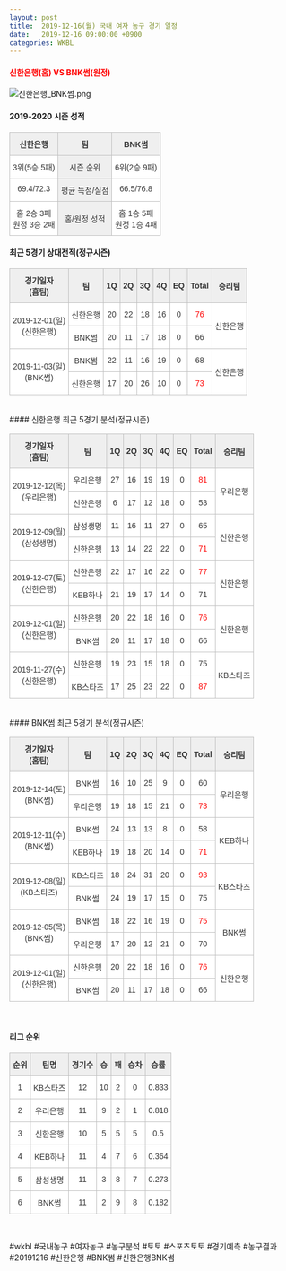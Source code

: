 ```yaml
---
layout: post
title:  2019-12-16(월) 국내 여자 농구 경기 일정
date:   2019-12-16 09:00:00 +0900
categories: WKBL
---
```


#### <span style="color:red"> 신한은행(홈) VS BNK썸(원정) </span>
![신한은행_BNK썸.png](../images/wkbl/match/신한은행_BNK썸.png)

#### 2019-2020 시즌 성적

<style type="text/css">
.tg  {border-collapse:collapse;border-spacing:0;}
.tg td{font-family:Arial, sans-serif;font-size:14px;padding:10px 5px;border-style:solid;border-width:1px;overflow:hidden;word-break:normal;border-color:#c0c0c0;}
.tg th{font-family:Arial, sans-serif;font-size:14px;font-weight:normal;padding:10px 5px;border-style:solid;border-width:1px;overflow:hidden;word-break:normal;border-color:#c0c0c0;}
.tg .tg-dcpn{background-color:#ffffff;border-color:#c0c0c0;text-align:center;vertical-align:top}
.tg .tg-txr3{background-color:#ffffff;border-color:#c0c0c0;text-align:center;vertical-align:top}
.tg .tg-o8le{background-color:#efefef;border-color:#c0c0c0;text-align:center;vertical-align:top}
.tg .tg-rr9t{font-weight:bold;background-color:#efefef;border-color:#c0c0c0;text-align:center;vertical-align:top}
.tg .tg-wazi{background-color:#efefef;border-color:#c0c0c0;text-align:center;vertical-align:middle}
</style>

<table class="tg">
  <tr>
    <td class="tg-rr9t">신한은행</td>
    <td class="tg-rr9t">팀</td>
    <td class="tg-rr9t">BNK썸</td>
  </tr>
  <tr>
    <th class="tg-dcpn">3위(5승 5패)</th>
    <th class="tg-o8le">시즌 순위</th>
    <th class="tg-dcpn">6위(2승 9패)</th>
  </tr>
  <tr>
    <td class="tg-txr3">69.4/72.3</td>
    <td class="tg-o8le">평균 득점/실점</td>
    <td class="tg-txr3">66.5/76.8</td>
  </tr>
  <tr>
    <td class="tg-dcpn">홈 2승 3패<br>원정 3승 2패</td>
    <td class="tg-wazi">홈/원정 성적</td>
    <td class="tg-dcpn">홈 1승 5패<br>원정 1승 4패</td>
  </tr>
</table>

#### 최근 5경기 상대전적(정규시즌)

<style type="text/css">
.tg  {border-collapse:collapse;border-spacing:0;border-color:#ccc;}
.tg td{font-family:Arial, sans-serif;font-size:14px;padding:10px 5px;border-style:solid;border-width:1px;overflow:hidden;word-break:normal;border-color:#ccc;color:#333;background-color:#fff;}
.tg th{font-family:Arial, sans-serif;font-size:14px;font-weight:normal;padding:10px 5px;border-style:solid;border-width:1px;overflow:hidden;word-break:normal;border-color:#ccc;color:#333;background-color:#f0f0f0;}
.tg .tg-wman{border-color:#c0c0c0;text-align:center;vertical-align:middle}
.tg .tg-d14o{font-weight:bold;background-color:#efefef;border-color:#c0c0c0;text-align:center;vertical-align:middle}
.tg .tg-vb54{background-color:#ffffff;color:#3531ff;border-color:#c0c0c0;text-align:center;vertical-align:middle}
.tg .tg-jb7t{background-color:#ffffff;color:#fe0000;border-color:#c0c0c0;text-align:center;vertical-align:middle}
.tg .tg-50j8{background-color:#ffffff;border-color:#c0c0c0;text-align:center;vertical-align:middle}
.tg .tg-dyzo{color:#fe0000;border-color:#c0c0c0;text-align:center;vertical-align:middle}
.tg .tg-1z2d{color:#3531ff;border-color:#c0c0c0;text-align:center;vertical-align:middle}
.tg .tg-fzdr{border-color:#c0c0c0;text-align:center;vertical-align:top}
.tg .tg-n24o{background-color:#ffffff;color:#3531ff;border-color:#c0c0c0;text-align:center;vertical-align:top}
.tg .tg-t31z{background-color:#efefef;border-color:#c0c0c0;text-align:center;vertical-align:middle}
.tg .tg-tjwp{background-color:#efefef;border-color:#c0c0c0;text-align:center;vertical-align:top}
</style>

<table class="tg">
  <tr>
    <th class="tg-d14o">경기일자<br>(홈팀)</th>
    <th class="tg-d14o">팀</th>
    <th class="tg-d14o">1Q</th>
    <th class="tg-d14o">2Q</th>
    <th class="tg-d14o">3Q</th>
    <th class="tg-d14o">4Q</th>
    <th class="tg-d14o">EQ</th>
    <th class="tg-d14o">Total</th>
    <th class="tg-d14o">승리팀</th>
  </tr>

<tr>
  <td class="tg-50j8" rowspan="2">2019-12-01(일)<br>(신한은행)</td>
  <td class="tg-50j8">신한은행</td>
  <td class="tg-50j8">20</td>
  <td class="tg-50j8">22</td>
  <td class="tg-50j8">18</td>
  <td class="tg-50j8">16</td>
  <td class="tg-50j8">0</td>
  <td class="tg-jb7t">76</td>
  <td class="tg-50j8" rowspan="2">신한은행</td>
</tr>
<tr>
  <td class="tg-50j8">BNK썸</td>
  <td class="tg-50j8">20</td>
  <td class="tg-50j8">11</td>
  <td class="tg-50j8">17</td>
  <td class="tg-50j8">18</td>
  <td class="tg-50j8">0</td>
  <td class=" tg-50j8">66</td>
</tr>

<tr>
  <td class="tg-50j8" rowspan="2">2019-11-03(일)<br>(BNK썸)</td>
  <td class="tg-50j8">BNK썸</td>
  <td class="tg-50j8">22</td>
  <td class="tg-50j8">11</td>
  <td class="tg-50j8">16</td>
  <td class="tg-50j8">19</td>
  <td class="tg-50j8">0</td>
  <td class="tg-50j8">68</td>
  <td class="tg-50j8" rowspan="2">신한은행</td>
</tr>
<tr>
  <td class="tg-50j8">신한은행</td>
  <td class="tg-50j8">17</td>
  <td class="tg-50j8">20</td>
  <td class="tg-50j8">26</td>
  <td class="tg-50j8">10</td>
  <td class="tg-50j8">0</td>
  <td class=" tg-jb7t">73</td>
</tr>
</table><br>
#### 신한은행 최근 5경기 분석(정규시즌)

<style type="text/css">
.tg  {border-collapse:collapse;border-spacing:0;border-color:#ccc;}
.tg td{font-family:Arial, sans-serif;font-size:14px;padding:10px 5px;border-style:solid;border-width:1px;overflow:hidden;word-break:normal;border-color:#ccc;color:#333;background-color:#fff;}
.tg th{font-family:Arial, sans-serif;font-size:14px;font-weight:normal;padding:10px 5px;border-style:solid;border-width:1px;overflow:hidden;word-break:normal;border-color:#ccc;color:#333;background-color:#f0f0f0;}
.tg .tg-wman{border-color:#c0c0c0;text-align:center;vertical-align:middle}
.tg .tg-d14o{font-weight:bold;background-color:#efefef;border-color:#c0c0c0;text-align:center;vertical-align:middle}
.tg .tg-vb54{background-color:#ffffff;color:#3531ff;border-color:#c0c0c0;text-align:center;vertical-align:middle}
.tg .tg-jb7t{background-color:#ffffff;color:#fe0000;border-color:#c0c0c0;text-align:center;vertical-align:middle}
.tg .tg-50j8{background-color:#ffffff;border-color:#c0c0c0;text-align:center;vertical-align:middle}
.tg .tg-dyzo{color:#fe0000;border-color:#c0c0c0;text-align:center;vertical-align:middle}
.tg .tg-1z2d{color:#3531ff;border-color:#c0c0c0;text-align:center;vertical-align:middle}
.tg .tg-fzdr{border-color:#c0c0c0;text-align:center;vertical-align:top}
.tg .tg-n24o{background-color:#ffffff;color:#3531ff;border-color:#c0c0c0;text-align:center;vertical-align:top}
.tg .tg-t31z{background-color:#efefef;border-color:#c0c0c0;text-align:center;vertical-align:middle}
.tg .tg-tjwp{background-color:#efefef;border-color:#c0c0c0;text-align:center;vertical-align:top}
</style>

<table class="tg">
  <tr>
    <th class="tg-d14o">경기일자<br>(홈팀)</th>
    <th class="tg-d14o">팀</th>
    <th class="tg-d14o">1Q</th>
    <th class="tg-d14o">2Q</th>
    <th class="tg-d14o">3Q</th>
    <th class="tg-d14o">4Q</th>
    <th class="tg-d14o">EQ</th>
    <th class="tg-d14o">Total</th>
    <th class="tg-d14o">승리팀</th>
  </tr>

<tr>
  <td class="tg-50j8" rowspan="2">2019-12-12(목)<br>(우리은행)</td>
  <td class="tg-50j8">우리은행</td>
  <td class="tg-50j8">27</td>
  <td class="tg-50j8">16</td>
  <td class="tg-50j8">19</td>
  <td class="tg-50j8">19</td>
  <td class="tg-50j8">0</td>
  <td class="tg-jb7t">81</td>
  <td class="tg-50j8" rowspan="2">우리은행</td>
</tr>
<tr>
  <td class="tg-50j8">신한은행</td>
  <td class="tg-50j8">6</td>
  <td class="tg-50j8">17</td>
  <td class="tg-50j8">12</td>
  <td class="tg-50j8">18</td>
  <td class="tg-50j8">0</td>
  <td class=" tg-50j8">53</td>
</tr>

<tr>
  <td class="tg-50j8" rowspan="2">2019-12-09(월)<br>(삼성생명)</td>
  <td class="tg-50j8">삼성생명</td>
  <td class="tg-50j8">11</td>
  <td class="tg-50j8">16</td>
  <td class="tg-50j8">11</td>
  <td class="tg-50j8">27</td>
  <td class="tg-50j8">0</td>
  <td class="tg-50j8">65</td>
  <td class="tg-50j8" rowspan="2">신한은행</td>
</tr>
<tr>
  <td class="tg-50j8">신한은행</td>
  <td class="tg-50j8">13</td>
  <td class="tg-50j8">14</td>
  <td class="tg-50j8">22</td>
  <td class="tg-50j8">22</td>
  <td class="tg-50j8">0</td>
  <td class=" tg-jb7t">71</td>
</tr>

<tr>
  <td class="tg-50j8" rowspan="2">2019-12-07(토)<br>(신한은행)</td>
  <td class="tg-50j8">신한은행</td>
  <td class="tg-50j8">22</td>
  <td class="tg-50j8">17</td>
  <td class="tg-50j8">16</td>
  <td class="tg-50j8">22</td>
  <td class="tg-50j8">0</td>
  <td class="tg-jb7t">77</td>
  <td class="tg-50j8" rowspan="2">신한은행</td>
</tr>
<tr>
  <td class="tg-50j8">KEB하나</td>
  <td class="tg-50j8">21</td>
  <td class="tg-50j8">19</td>
  <td class="tg-50j8">17</td>
  <td class="tg-50j8">14</td>
  <td class="tg-50j8">0</td>
  <td class=" tg-50j8">71</td>
</tr>

<tr>
  <td class="tg-50j8" rowspan="2">2019-12-01(일)<br>(신한은행)</td>
  <td class="tg-50j8">신한은행</td>
  <td class="tg-50j8">20</td>
  <td class="tg-50j8">22</td>
  <td class="tg-50j8">18</td>
  <td class="tg-50j8">16</td>
  <td class="tg-50j8">0</td>
  <td class="tg-jb7t">76</td>
  <td class="tg-50j8" rowspan="2">신한은행</td>
</tr>
<tr>
  <td class="tg-50j8">BNK썸</td>
  <td class="tg-50j8">20</td>
  <td class="tg-50j8">11</td>
  <td class="tg-50j8">17</td>
  <td class="tg-50j8">18</td>
  <td class="tg-50j8">0</td>
  <td class=" tg-50j8">66</td>
</tr>

<tr>
  <td class="tg-50j8" rowspan="2">2019-11-27(수)<br>(신한은행)</td>
  <td class="tg-50j8">신한은행</td>
  <td class="tg-50j8">19</td>
  <td class="tg-50j8">23</td>
  <td class="tg-50j8">15</td>
  <td class="tg-50j8">18</td>
  <td class="tg-50j8">0</td>
  <td class="tg-50j8">75</td>
  <td class="tg-50j8" rowspan="2">KB스타즈</td>
</tr>
<tr>
  <td class="tg-50j8">KB스타즈</td>
  <td class="tg-50j8">17</td>
  <td class="tg-50j8">25</td>
  <td class="tg-50j8">23</td>
  <td class="tg-50j8">22</td>
  <td class="tg-50j8">0</td>
  <td class=" tg-jb7t">87</td>
</tr>
</table><br>
#### BNK썸 최근 5경기 분석(정규시즌)

<style type="text/css">
.tg  {border-collapse:collapse;border-spacing:0;border-color:#ccc;}
.tg td{font-family:Arial, sans-serif;font-size:14px;padding:10px 5px;border-style:solid;border-width:1px;overflow:hidden;word-break:normal;border-color:#ccc;color:#333;background-color:#fff;}
.tg th{font-family:Arial, sans-serif;font-size:14px;font-weight:normal;padding:10px 5px;border-style:solid;border-width:1px;overflow:hidden;word-break:normal;border-color:#ccc;color:#333;background-color:#f0f0f0;}
.tg .tg-wman{border-color:#c0c0c0;text-align:center;vertical-align:middle}
.tg .tg-d14o{font-weight:bold;background-color:#efefef;border-color:#c0c0c0;text-align:center;vertical-align:middle}
.tg .tg-vb54{background-color:#ffffff;color:#3531ff;border-color:#c0c0c0;text-align:center;vertical-align:middle}
.tg .tg-jb7t{background-color:#ffffff;color:#fe0000;border-color:#c0c0c0;text-align:center;vertical-align:middle}
.tg .tg-50j8{background-color:#ffffff;border-color:#c0c0c0;text-align:center;vertical-align:middle}
.tg .tg-dyzo{color:#fe0000;border-color:#c0c0c0;text-align:center;vertical-align:middle}
.tg .tg-1z2d{color:#3531ff;border-color:#c0c0c0;text-align:center;vertical-align:middle}
.tg .tg-fzdr{border-color:#c0c0c0;text-align:center;vertical-align:top}
.tg .tg-n24o{background-color:#ffffff;color:#3531ff;border-color:#c0c0c0;text-align:center;vertical-align:top}
.tg .tg-t31z{background-color:#efefef;border-color:#c0c0c0;text-align:center;vertical-align:middle}
.tg .tg-tjwp{background-color:#efefef;border-color:#c0c0c0;text-align:center;vertical-align:top}
</style>

<table class="tg">
  <tr>
    <th class="tg-d14o">경기일자<br>(홈팀)</th>
    <th class="tg-d14o">팀</th>
    <th class="tg-d14o">1Q</th>
    <th class="tg-d14o">2Q</th>
    <th class="tg-d14o">3Q</th>
    <th class="tg-d14o">4Q</th>
    <th class="tg-d14o">EQ</th>
    <th class="tg-d14o">Total</th>
    <th class="tg-d14o">승리팀</th>
  </tr>

<tr>
  <td class="tg-50j8" rowspan="2">2019-12-14(토)<br>(BNK썸)</td>
  <td class="tg-50j8">BNK썸</td>
  <td class="tg-50j8">16</td>
  <td class="tg-50j8">10</td>
  <td class="tg-50j8">25</td>
  <td class="tg-50j8">9</td>
  <td class="tg-50j8">0</td>
  <td class="tg-50j8">60</td>
  <td class="tg-50j8" rowspan="2">우리은행</td>
</tr>
<tr>
  <td class="tg-50j8">우리은행</td>
  <td class="tg-50j8">19</td>
  <td class="tg-50j8">18</td>
  <td class="tg-50j8">15</td>
  <td class="tg-50j8">21</td>
  <td class="tg-50j8">0</td>
  <td class=" tg-jb7t">73</td>
</tr>

<tr>
  <td class="tg-50j8" rowspan="2">2019-12-11(수)<br>(BNK썸)</td>
  <td class="tg-50j8">BNK썸</td>
  <td class="tg-50j8">24</td>
  <td class="tg-50j8">13</td>
  <td class="tg-50j8">13</td>
  <td class="tg-50j8">8</td>
  <td class="tg-50j8">0</td>
  <td class="tg-50j8">58</td>
  <td class="tg-50j8" rowspan="2">KEB하나</td>
</tr>
<tr>
  <td class="tg-50j8">KEB하나</td>
  <td class="tg-50j8">19</td>
  <td class="tg-50j8">18</td>
  <td class="tg-50j8">20</td>
  <td class="tg-50j8">14</td>
  <td class="tg-50j8">0</td>
  <td class=" tg-jb7t">71</td>
</tr>

<tr>
  <td class="tg-50j8" rowspan="2">2019-12-08(일)<br>(KB스타즈)</td>
  <td class="tg-50j8">KB스타즈</td>
  <td class="tg-50j8">18</td>
  <td class="tg-50j8">24</td>
  <td class="tg-50j8">31</td>
  <td class="tg-50j8">20</td>
  <td class="tg-50j8">0</td>
  <td class="tg-jb7t">93</td>
  <td class="tg-50j8" rowspan="2">KB스타즈</td>
</tr>
<tr>
  <td class="tg-50j8">BNK썸</td>
  <td class="tg-50j8">24</td>
  <td class="tg-50j8">19</td>
  <td class="tg-50j8">17</td>
  <td class="tg-50j8">15</td>
  <td class="tg-50j8">0</td>
  <td class=" tg-50j8">75</td>
</tr>

<tr>
  <td class="tg-50j8" rowspan="2">2019-12-05(목)<br>(BNK썸)</td>
  <td class="tg-50j8">BNK썸</td>
  <td class="tg-50j8">18</td>
  <td class="tg-50j8">22</td>
  <td class="tg-50j8">16</td>
  <td class="tg-50j8">19</td>
  <td class="tg-50j8">0</td>
  <td class="tg-jb7t">75</td>
  <td class="tg-50j8" rowspan="2">BNK썸</td>
</tr>
<tr>
  <td class="tg-50j8">우리은행</td>
  <td class="tg-50j8">17</td>
  <td class="tg-50j8">20</td>
  <td class="tg-50j8">12</td>
  <td class="tg-50j8">21</td>
  <td class="tg-50j8">0</td>
  <td class=" tg-50j8">70</td>
</tr>

<tr>
  <td class="tg-50j8" rowspan="2">2019-12-01(일)<br>(신한은행)</td>
  <td class="tg-50j8">신한은행</td>
  <td class="tg-50j8">20</td>
  <td class="tg-50j8">22</td>
  <td class="tg-50j8">18</td>
  <td class="tg-50j8">16</td>
  <td class="tg-50j8">0</td>
  <td class="tg-jb7t">76</td>
  <td class="tg-50j8" rowspan="2">신한은행</td>
</tr>
<tr>
  <td class="tg-50j8">BNK썸</td>
  <td class="tg-50j8">20</td>
  <td class="tg-50j8">11</td>
  <td class="tg-50j8">17</td>
  <td class="tg-50j8">18</td>
  <td class="tg-50j8">0</td>
  <td class=" tg-50j8">66</td>
</tr>
</table><br>
<script src="https://ads-partners.coupang.com/g.js"></script>
<script>
    new PartnersCoupang.G({"id":48184,"width":"100%","height":120,"subId":null});
</script>        
        

#### 리그 순위

<style type="text/css">
    .tg  {border-collapse:collapse;border-spacing:0;border-color:#ccc;}
    .tg td{font-family:Arial, sans-serif;font-size:14px;padding:10px 5px;border-style:solid;border-width:1px;overflow:hidden;word-break:normal;border-color:#ccc;color:#333;background-color:#fff;}
    .tg th{font-family:Arial, sans-serif;font-size:14px;font-weight:normal;padding:10px 5px;border-style:solid;border-width:1px;overflow:hidden;word-break:normal;border-color:#ccc;color:#333;background-color:#f0f0f0;}
    .tg .tg-jvag{background-color:#ffffff;color:#000000;border-color:#c0c0c0;text-align:center;vertical-align:middle}
    .tg .tg-wman{border-color:#c0c0c0;text-align:center;vertical-align:middle}
    .tg .tg-d14o{font-weight:bold;background-color:#efefef;border-color:#c0c0c0;text-align:center;vertical-align:middle}
    .tg .tg-qn23{color:#000000;border-color:#c0c0c0;text-align:center;vertical-align:middle}
    .tg .tg-50j8{background-color:#ffffff;border-color:#c0c0c0;text-align:center;vertical-align:middle}
    .tg .tg-fzdr{border-color:#c0c0c0;text-align:center;vertical-align:top}
    .tg .tg-hnyg{background-color:#ffffff;color:#000000;border-color:#c0c0c0;text-align:center;vertical-align:top}
</style>

<table class="tg">
  <tr>
    <th class="tg-d14o">순위</th>
    <th class="tg-d14o">팀명</th>
    <th class="tg-d14o">경기수</th>
    <th class="tg-d14o">승</th>
    <th class="tg-d14o">패</th>
    <th class="tg-d14o">승차</th>
    <th class="tg-d14o">승률</th>
  </tr>
  
<tr>
    <td class="tg-50j8">1</td>
    <td class="tg-50j8">KB스타즈</td>
    <td class="tg-50j8">12</td>
    <td class="tg-50j8">10</td>
    <td class="tg-50j8">2</td>
    <td class="tg-50j8">0</td>
    <td class="tg-50j8">0.833</td>
</tr>

<tr>
    <td class="tg-50j8">2</td>
    <td class="tg-50j8">우리은행</td>
    <td class="tg-50j8">11</td>
    <td class="tg-50j8">9</td>
    <td class="tg-50j8">2</td>
    <td class="tg-50j8">1</td>
    <td class="tg-50j8">0.818</td>
</tr>

<tr>
    <td class="tg-50j8">3</td>
    <td class="tg-50j8">신한은행</td>
    <td class="tg-50j8">10</td>
    <td class="tg-50j8">5</td>
    <td class="tg-50j8">5</td>
    <td class="tg-50j8">5</td>
    <td class="tg-50j8">0.5</td>
</tr>

<tr>
    <td class="tg-50j8">4</td>
    <td class="tg-50j8">KEB하나</td>
    <td class="tg-50j8">11</td>
    <td class="tg-50j8">4</td>
    <td class="tg-50j8">7</td>
    <td class="tg-50j8">6</td>
    <td class="tg-50j8">0.364</td>
</tr>

<tr>
    <td class="tg-50j8">5</td>
    <td class="tg-50j8">삼성생명</td>
    <td class="tg-50j8">11</td>
    <td class="tg-50j8">3</td>
    <td class="tg-50j8">8</td>
    <td class="tg-50j8">7</td>
    <td class="tg-50j8">0.273</td>
</tr>

<tr>
    <td class="tg-50j8">6</td>
    <td class="tg-50j8">BNK썸</td>
    <td class="tg-50j8">11</td>
    <td class="tg-50j8">2</td>
    <td class="tg-50j8">9</td>
    <td class="tg-50j8">8</td>
    <td class="tg-50j8">0.182</td>
</tr>
</table><br>
<script src="https://ads-partners.coupang.com/g.js"></script>
<script>
    new PartnersCoupang.G({"id":48179,"width":"100%","height":120,"subId":null});
</script>        
        
#wkbl #국내농구 #여자농구 #농구분석 #토토 #스포츠토토 #경기예측 #농구결과 #20191216 #신한은행 #BNK썸 #신한은행BNK썸 